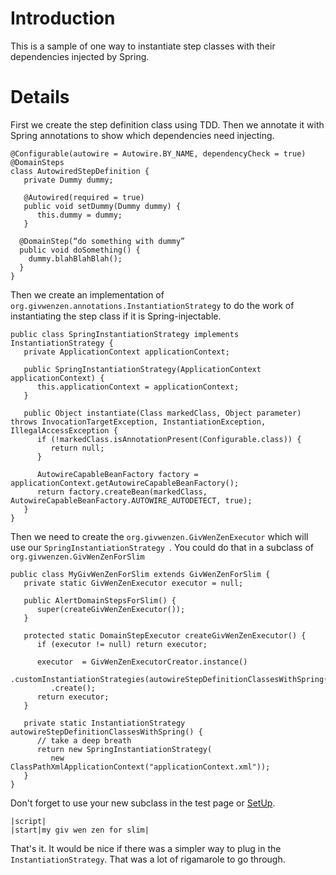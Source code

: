 # Introduction #

This is a sample of one way to instantiate step classes with their dependencies injected by Spring.


# Details #
First we create the step definition class using TDD. Then we annotate it with Spring annotations to show which dependencies need injecting.
```
@Configurable(autowire = Autowire.BY_NAME, dependencyCheck = true)
@DomainSteps
class AutowiredStepDefinition {
   private Dummy dummy;

   @Autowired(required = true)
   public void setDummy(Dummy dummy) {
      this.dummy = dummy;
   }

  @DomainStep(“do something with dummy”
  public void doSomething() {
    dummy.blahBlahBlah();
  }
}
```

Then we create an implementation of `org.givwenzen.annotations.InstantiationStrategy` to do the work of instantiating the step class if it is Spring-injectable.

```
public class SpringInstantiationStrategy implements InstantiationStrategy {
   private ApplicationContext applicationContext;

   public SpringInstantiationStrategy(ApplicationContext applicationContext) {
      this.applicationContext = applicationContext;
   }

   public Object instantiate(Class markedClass, Object parameter) throws InvocationTargetException, InstantiationException, IllegalAccessException {
      if (!markedClass.isAnnotationPresent(Configurable.class)) {
         return null;
      }

      AutowireCapableBeanFactory factory = applicationContext.getAutowireCapableBeanFactory();
      return factory.createBean(markedClass, AutowireCapableBeanFactory.AUTOWIRE_AUTODETECT, true);
   }
}
```

Then we need to create the `org.givwenzen.GivWenZenExecutor` which will use our `SpringInstantiationStrategy `. You could do that in a subclass of `org.givwenzen.GivWenZenForSlim`

```
public class MyGivWenZenForSlim extends GivWenZenForSlim {
   private static GivWenZenExecutor executor = null;

   public AlertDomainStepsForSlim() {
      super(createGivWenZenExecutor());
   }

   protected static DomainStepExecutor createGivWenZenExecutor() {
      if (executor != null) return executor;
	   
      executor  = GivWenZenExecutorCreator.instance()
         .customInstantiationStrategies(autowireStepDefinitionClassesWithSpring())
         .create();
      return executor;
   }

   private static InstantiationStrategy autowireStepDefinitionClassesWithSpring() {
      // take a deep breath
      return new SpringInstantiationStrategy(
         new ClassPathXmlApplicationContext("applicationContext.xml"));
   }
}
```

Don't forget to use your new subclass in the test page or [SetUp](http://fitnesse.org/FitNesse.UserGuide.SpecialPages).
```
|script|
|start|my giv wen zen for slim|
```

That's it. It would be nice if there was a simpler way to plug in the `InstantiationStrategy`. That was a lot of rigamarole to go through.